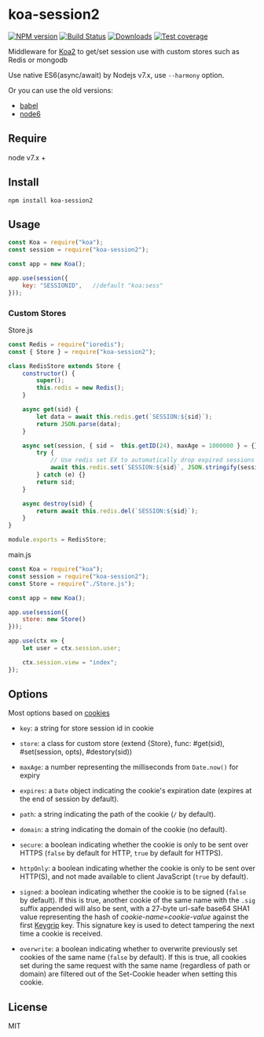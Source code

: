 # koa-session2

[![NPM version][npm-image]][npm-url]
[![Build Status][travis-image]][travis-url]
[![Downloads][downloads-image]][downloads-url]
[![Test coverage][codecov-image]][codecov-url]

Middleware for [Koa2](https://github.com/koajs/koa) to get/set session use with custom stores such as Redis or mongodb

Use native ES6(async/await) by Nodejs v7.x, use `--harmony` option.

Or you can use the old versions:
- [babel](https://github.com/Secbone/koa-session2/tree/babel)
- [node6](https://github.com/Secbone/koa-session2/tree/node6)

## Require
node v7.x +

## Install
```
npm install koa-session2
```

## Usage
```js
const Koa = require("koa");
const session = require("koa-session2");

const app = new Koa();

app.use(session({
    key: "SESSIONID",   //default "koa:sess"
}));
```

### Custom Stores

Store.js
```js
const Redis = require("ioredis");
const { Store } = require("koa-session2");

class RedisStore extends Store {
    constructor() {
        super();
        this.redis = new Redis();
    }

    async get(sid) {
        let data = await this.redis.get(`SESSION:${sid}`);
        return JSON.parse(data);
    }

    async set(session, { sid =  this.getID(24), maxAge = 1000000 } = {}) {
        try {
            // Use redis set EX to automatically drop expired sessions
            await this.redis.set(`SESSION:${sid}`, JSON.stringify(session), 'EX', maxAge / 1000);
        } catch (e) {}
        return sid;
    }

    async destroy(sid) {
        return await this.redis.del(`SESSION:${sid}`);
    }
}

module.exports = RedisStore;
```
main.js
```js
const Koa = require("koa");
const session = require("koa-session2");
const Store = require("./Store.js");

const app = new Koa();

app.use(session({
    store: new Store()
}));

app.use(ctx => {
    let user = ctx.session.user;

    ctx.session.view = "index";
});
```

## Options

Most options based on [cookies](https://github.com/pillarjs/cookies#cookiesset-name--value---options--)

- `key`: a string for store session id in cookie
- `store`: a class for custom store (extend {Store}, func: #get(sid), #set(session, opts), #destory(sid))

- `maxAge`: a number representing the milliseconds from `Date.now()` for expiry
- `expires`: a `Date` object indicating the cookie's expiration date (expires at the end of session by default).
- `path`: a string indicating the path of the cookie (`/` by default).
- `domain`: a string indicating the domain of the cookie (no default).
- `secure`: a boolean indicating whether the cookie is only to be sent over HTTPS (`false` by default for HTTP, `true` by default for HTTPS).
- `httpOnly`: a boolean indicating whether the cookie is only to be sent over HTTP(S), and not made available to client JavaScript (`true` by default).
- `signed`: a boolean indicating whether the cookie is to be signed (`false` by default). If this is true, another cookie of the same name with the `.sig` suffix appended will also be sent, with a 27-byte url-safe base64 SHA1 value representing the hash of _cookie-name_=_cookie-value_ against the first [Keygrip](https://www.npmjs.com/package/keygrip) key. This signature key is used to detect tampering the next time a cookie is received.
- `overwrite`: a boolean indicating whether to overwrite previously set cookies of the same name (`false` by default). If this is true, all cookies set during the same request with the same name (regardless of path or domain) are filtered out of the Set-Cookie header when setting this cookie.

## License

MIT


[npm-image]: https://img.shields.io/npm/v/koa-session2.svg?style=flat-square
[npm-url]: https://npmjs.org/package/koa-session2
[downloads-image]: http://img.shields.io/npm/dm/koa-session2.svg?style=flat-square
[downloads-url]: https://npmjs.org/package/koa-session2
[travis-image]: https://img.shields.io/travis/Secbone/koa-session2.svg?style=flat-square
[travis-url]: https://travis-ci.org/Secbone/koa-session2
[codecov-image]: https://img.shields.io/codecov/c/github/Secbone/koa-session2/master.svg?style=flat-square
[codecov-url]: https://codecov.io/gh/Secbone/koa-session2/branch/master
